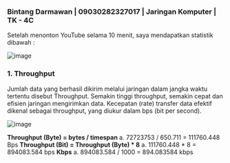 ### Bintang Darmawan | 09030282327017 | Jaringan Komputer | TK - 4C

Setelah menonton YouTube selama 10 menit, saya mendapatkan statistik dibawah :

![image](https://github.com/user-attachments/assets/752bc36d-e686-4030-9b2e-5bcf5943e795)

### 1. Throughput
Jumlah data yang berhasil dikirim melalui jaringan dalam jangka waktu tertentu disebut 
Throughput. Semakin tinggi throughput, semakin cepat dan efisien jaringan mengirimkan 
data. Kecepatan (rate) transfer data efektif dikenal sebagai throughput, yang diukur dalam bps 
(bit per second).

![image](https://github.com/user-attachments/assets/55a20bd0-c90c-4fc7-a7f7-38b718410b09)

**Throughput (Byte) = bytes / timespan**
a. 72723753 / 650.711 = 111760.448 Bps
**Throughput (Bit) = Throughput (Byte) * 8**
a. 111760.448 * 8 = 894083.584 bps
**Kbps**
a. 894083.584 / 1000 = 894.083584 kbps 
